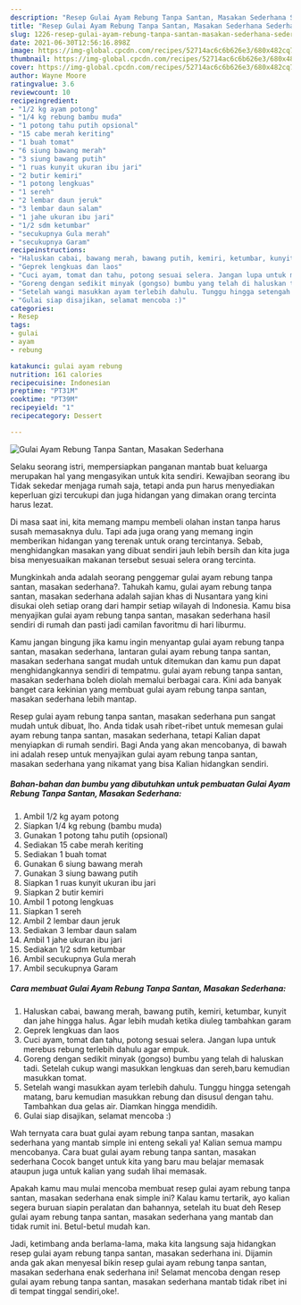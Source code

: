 ```yaml
---
description: "Resep Gulai Ayam Rebung Tanpa Santan, Masakan Sederhana Sederhana Untuk Jualan"
title: "Resep Gulai Ayam Rebung Tanpa Santan, Masakan Sederhana Sederhana Untuk Jualan"
slug: 1226-resep-gulai-ayam-rebung-tanpa-santan-masakan-sederhana-sederhana-untuk-jualan
date: 2021-06-30T12:56:16.898Z
image: https://img-global.cpcdn.com/recipes/52714ac6c6b626e3/680x482cq70/gulai-ayam-rebung-tanpa-santan-masakan-sederhana-foto-resep-utama.jpg
thumbnail: https://img-global.cpcdn.com/recipes/52714ac6c6b626e3/680x482cq70/gulai-ayam-rebung-tanpa-santan-masakan-sederhana-foto-resep-utama.jpg
cover: https://img-global.cpcdn.com/recipes/52714ac6c6b626e3/680x482cq70/gulai-ayam-rebung-tanpa-santan-masakan-sederhana-foto-resep-utama.jpg
author: Wayne Moore
ratingvalue: 3.6
reviewcount: 10
recipeingredient:
- "1/2 kg ayam potong"
- "1/4 kg rebung bambu muda"
- "1 potong tahu putih opsional"
- "15 cabe merah keriting"
- "1 buah tomat"
- "6 siung bawang merah"
- "3 siung bawang putih"
- "1 ruas kunyit ukuran ibu jari"
- "2 butir kemiri"
- "1 potong lengkuas"
- "1 sereh"
- "2 lembar daun jeruk"
- "3 lembar daun salam"
- "1 jahe ukuran ibu jari"
- "1/2 sdm ketumbar"
- "secukupnya Gula merah"
- "secukupnya Garam"
recipeinstructions:
- "Haluskan cabai, bawang merah, bawang putih, kemiri, ketumbar, kunyit dan jahe hingga halus. Agar lebih mudah ketika diuleg tambahkan garam"
- "Geprek lengkuas dan laos"
- "Cuci ayam, tomat dan tahu, potong sesuai selera. Jangan lupa untuk merebus rebung terlebih dahulu agar empuk."
- "Goreng dengan sedikit minyak (gongso) bumbu yang telah di haluskan tadi. Setelah cukup wangi masukkan lengkuas dan sereh,baru kemudian masukkan tomat."
- "Setelah wangi masukkan ayam terlebih dahulu. Tunggu hingga setengah matang, baru kemudian masukkan rebung dan disusul dengan tahu. Tambahkan dua gelas air. Diamkan hingga mendidih."
- "Gulai siap disajikan, selamat mencoba :)"
categories:
- Resep
tags:
- gulai
- ayam
- rebung

katakunci: gulai ayam rebung 
nutrition: 161 calories
recipecuisine: Indonesian
preptime: "PT31M"
cooktime: "PT39M"
recipeyield: "1"
recipecategory: Dessert

---
```



![Gulai Ayam Rebung Tanpa Santan, Masakan Sederhana](https://img-global.cpcdn.com/recipes/52714ac6c6b626e3/680x482cq70/gulai-ayam-rebung-tanpa-santan-masakan-sederhana-foto-resep-utama.jpg)

Selaku seorang istri, mempersiapkan panganan mantab buat keluarga merupakan hal yang mengasyikan untuk kita sendiri. Kewajiban seorang ibu Tidak sekedar menjaga rumah saja, tetapi anda pun harus menyediakan keperluan gizi tercukupi dan juga hidangan yang dimakan orang tercinta harus lezat.

Di masa  saat ini, kita memang mampu membeli olahan instan tanpa harus susah memasaknya dulu. Tapi ada juga orang yang memang ingin memberikan hidangan yang terenak untuk orang tercintanya. Sebab, menghidangkan masakan yang dibuat sendiri jauh lebih bersih dan kita juga bisa menyesuaikan makanan tersebut sesuai selera orang tercinta. 



Mungkinkah anda adalah seorang penggemar gulai ayam rebung tanpa santan, masakan sederhana?. Tahukah kamu, gulai ayam rebung tanpa santan, masakan sederhana adalah sajian khas di Nusantara yang kini disukai oleh setiap orang dari hampir setiap wilayah di Indonesia. Kamu bisa menyajikan gulai ayam rebung tanpa santan, masakan sederhana hasil sendiri di rumah dan pasti jadi camilan favoritmu di hari liburmu.

Kamu jangan bingung jika kamu ingin menyantap gulai ayam rebung tanpa santan, masakan sederhana, lantaran gulai ayam rebung tanpa santan, masakan sederhana sangat mudah untuk ditemukan dan kamu pun dapat menghidangkannya sendiri di tempatmu. gulai ayam rebung tanpa santan, masakan sederhana boleh diolah memalui berbagai cara. Kini ada banyak banget cara kekinian yang membuat gulai ayam rebung tanpa santan, masakan sederhana lebih mantap.

Resep gulai ayam rebung tanpa santan, masakan sederhana pun sangat mudah untuk dibuat, lho. Anda tidak usah ribet-ribet untuk memesan gulai ayam rebung tanpa santan, masakan sederhana, tetapi Kalian dapat menyiapkan di rumah sendiri. Bagi Anda yang akan mencobanya, di bawah ini adalah resep untuk menyajikan gulai ayam rebung tanpa santan, masakan sederhana yang nikamat yang bisa Kalian hidangkan sendiri.

<!--inarticleads1-->

##### Bahan-bahan dan bumbu yang dibutuhkan untuk pembuatan Gulai Ayam Rebung Tanpa Santan, Masakan Sederhana:

1. Ambil 1/2 kg ayam potong
1. Siapkan 1/4 kg rebung (bambu muda)
1. Gunakan 1 potong tahu putih (opsional)
1. Sediakan 15 cabe merah keriting
1. Sediakan 1 buah tomat
1. Gunakan 6 siung bawang merah
1. Gunakan 3 siung bawang putih
1. Siapkan 1 ruas kunyit ukuran ibu jari
1. Siapkan 2 butir kemiri
1. Ambil 1 potong lengkuas
1. Siapkan 1 sereh
1. Ambil 2 lembar daun jeruk
1. Sediakan 3 lembar daun salam
1. Ambil 1 jahe ukuran ibu jari
1. Sediakan 1/2 sdm ketumbar
1. Ambil secukupnya Gula merah
1. Ambil secukupnya Garam




<!--inarticleads2-->

##### Cara membuat Gulai Ayam Rebung Tanpa Santan, Masakan Sederhana:

1. Haluskan cabai, bawang merah, bawang putih, kemiri, ketumbar, kunyit dan jahe hingga halus. Agar lebih mudah ketika diuleg tambahkan garam
1. Geprek lengkuas dan laos
1. Cuci ayam, tomat dan tahu, potong sesuai selera. Jangan lupa untuk merebus rebung terlebih dahulu agar empuk.
1. Goreng dengan sedikit minyak (gongso) bumbu yang telah di haluskan tadi. Setelah cukup wangi masukkan lengkuas dan sereh,baru kemudian masukkan tomat.
1. Setelah wangi masukkan ayam terlebih dahulu. Tunggu hingga setengah matang, baru kemudian masukkan rebung dan disusul dengan tahu. Tambahkan dua gelas air. Diamkan hingga mendidih.
1. Gulai siap disajikan, selamat mencoba :)




Wah ternyata cara buat gulai ayam rebung tanpa santan, masakan sederhana yang mantab simple ini enteng sekali ya! Kalian semua mampu mencobanya. Cara buat gulai ayam rebung tanpa santan, masakan sederhana Cocok banget untuk kita yang baru mau belajar memasak ataupun juga untuk kalian yang sudah lihai memasak.

Apakah kamu mau mulai mencoba membuat resep gulai ayam rebung tanpa santan, masakan sederhana enak simple ini? Kalau kamu tertarik, ayo kalian segera buruan siapin peralatan dan bahannya, setelah itu buat deh Resep gulai ayam rebung tanpa santan, masakan sederhana yang mantab dan tidak rumit ini. Betul-betul mudah kan. 

Jadi, ketimbang anda berlama-lama, maka kita langsung saja hidangkan resep gulai ayam rebung tanpa santan, masakan sederhana ini. Dijamin anda gak akan menyesal bikin resep gulai ayam rebung tanpa santan, masakan sederhana enak sederhana ini! Selamat mencoba dengan resep gulai ayam rebung tanpa santan, masakan sederhana mantab tidak ribet ini di tempat tinggal sendiri,oke!.

